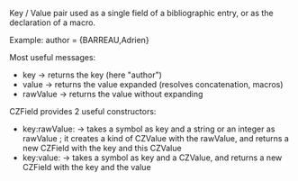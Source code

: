 Key / Value pair used as a single field of a bibliographic entry, or as the declaration of a macro.

Example:
author = {BARREAU,Adrien}

Most useful messages: 
- key -> returns the key (here "author")
- value -> returns the value expanded (resolves concatenation, macros)
- rawValue -> returns the value without expanding

CZField provides 2 useful constructors:
- key:rawValue: -> takes a symbol as key and a string or an integer as rawValue ; it creates a kind of CZValue with the rawValue, and returns a new CZField with the key and this CZValue
- key:value: -> takes a symbol as key and a CZValue, and returns a new CZField with the key and the value